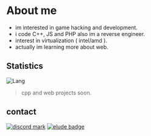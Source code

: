 # About me

- im interested in game hacking and development.
- i code C++, JS and PHP also im a reverse engineer.
- interest in virtualization ( intel/amd ).
- actually im learning more about web.

## Statistics
![Lang](https://github-readme-stats.vercel.app/api/top-langs/?username=sixfy&layout=compact&show_icons=true&title_color=fff&icon_color=79ff97&text_color=9f9f9f&bg_color=151515)

> cpp and web projects soon.

## contact

[![discord mark](https://img.shields.io/badge/Discord-7289DA?style=for-the-badge&logo=discord&logoColor=white)](sixfy#4874)
[![elude badge](https://img.shields.io/badge/sixfy%40elude.in-363636?style=for-the-badge&logoColor=83B81A&logoWidth=25&logo=Mail.Ru&labelColor=363636&link=mailto:sixfy@elude.in)](malito:sixfy@elude.in)
